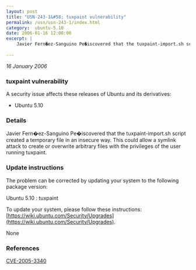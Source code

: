 ```yaml
---
layout: post
title: "USN-243-1&#58; tuxpaint vulnerability"
permalink: /usn/usn-243-1/index.html
category:  ubuntu-5.10
date: 2006-01-16 12:00:00
excerpt: |
    Javier Fern�ez-Sanguino Pe�iscovered that the tuxpaint-import.sh script created a temporary file in an insecure way. This could allow a symlink attack to create or overwrite arbitrary files with the privileges of the user running tuxpaint.
    
--- 
```

 
 

*16 January 2006*

### tuxpaint vulnerability

A security issue affects these releases of Ubuntu and its derivatives:

* Ubuntu 5.10

### Details

Javier Fern�ez-Sanguino Pe�iscovered that the tuxpaint-import.sh script created a temporary file in an insecure way. This could allow a symlink attack to create or overwrite arbitrary files with the privileges of the user running tuxpaint.

### Update instructions

The problem can be corrected by updating your system to the following package version:

Ubuntu 5.10
 : tuxpaint 

To update your system, please follow these instructions: [https://wiki.ubuntu.com/Security/Upgrades](https://wiki.ubuntu.com/Security/Upgrades).

None

### References

 
 [CVE-2005-3340](http://people.ubuntu.com/~ubuntu-security/cve/CVE-2005-3340)
 

